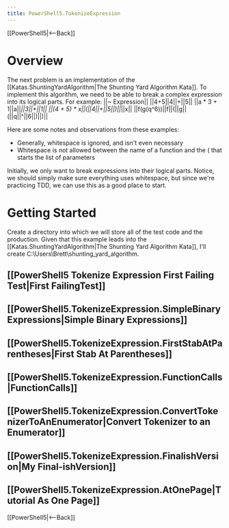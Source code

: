 ```yaml
---
title: PowerShell5.TokenizeExpression
---
```

[[PowerShell5|<--Back]]

# Overview
The next problem is an implementation of the [[Katas.ShuntingYardAlgorithm|The Shunting Yard Algorithm Kata]]. To implement this algorithm, we need to be able to break a complex expression into its logical parts. For example:
||~ Expression||
||4+5||4||+||5||
||a * 3 + 1||a||*||3||+||1||
||(4 + 5) * x||(||4||+||5||)||*||x||
||f(g(q^6))||f||(||g||(||q||^||6||)||)||

Here are some notes and observations from these examples:
* Generally, whitespace is ignored, and isn't even necessary
* Whitespace is not allowed between the name of a function and the ( that starts the list of parameters

Initially, we only want to break expressions into their logical parts. Notice, we should simply make sure everything uses whitespace, but since we're practicing TDD, we can use this as a good place to start.

# Getting Started
Create a directory into which we will store all of the test code and the production. Given that this example leads into the [[Katas.ShuntingYardAlgorithm|The Shunting Yard Algorithm Kata]], I'll create C:\Users\Brett\shunting_yard_algorithm.

## [[PowerShell5 Tokenize Expression First Failing Test|First FailingTest]]
## [[PowerShell5.TokenizeExpression.SimpleBinaryExpressions|Simple Binary Expressions]]
## [[PowerShell5.TokenizeExpression.FirstStabAtParentheses|First Stab At Parentheses]]
## [[PowerShell5.TokenizeExpression.FunctionCalls|FunctionCalls]]
## [[PowerShell5.TokenizeExpression.ConvertTokenizerToAnEnumerator|Convert Tokenizer to an Enumerator]]
## [[PowerShell5.TokenizeExpression.FinalishVersion|My Final-ishVersion]]
## [[PowerShell5.TokenizeExpression.AtOnePage|Tutorial As One Page]]
[[PowerShell5|<--Back]]